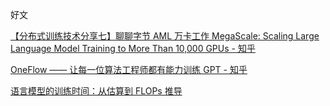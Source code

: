 
好文

[【分布式训练技术分享七】聊聊字节 AML 万卡工作 MegaScale: Scaling Large Language Model Training to More Than 10,000 GPUs - 知乎](https://zhuanlan.zhihu.com/p/684619370)

[OneFlow —— 让每一位算法工程师都有能力训练 GPT - 知乎](https://zhuanlan.zhihu.com/p/371499074?utm_psn=1749361005107462144)

[语言模型的训练时间：从估算到 FLOPs 推导](https://zhuanlan.zhihu.com/p/646905171)

